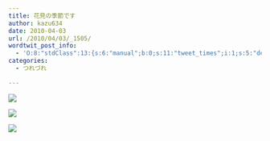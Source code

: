 ```yaml
---
title: 花見の季節です
author: kazu634
date: 2010-04-03
url: /2010/04/03/_1505/
wordtwit_post_info:
  - 'O:8:"stdClass":13:{s:6:"manual";b:0;s:11:"tweet_times";i:1;s:5:"delay";i:0;s:7:"enabled";i:1;s:10:"separation";s:2:"60";s:7:"version";s:3:"3.7";s:14:"tweet_template";b:0;s:6:"status";i:2;s:6:"result";a:0:{}s:13:"tweet_counter";i:2;s:13:"tweet_log_ids";a:1:{i:0;i:5209;}s:9:"hash_tags";a:0:{}s:8:"accounts";a:1:{i:0;s:7:"kazu634";}}'
categories:
  - つれづれ

---
```

<div class="section">
<p>
<center>
</center>
</p>
  
<p>
<a href="http://flickr.com/photos/42332031@N02/4486800952/" onclick="__gaTracker('send', 'event', 'outbound-article', 'http://flickr.com/photos/42332031@N02/4486800952/', '');" title="Cherry blossom 3"><img src="http://farm3.static.flickr.com/2703/4486800952_f80a7039ae.jpg" /></a>
</p></p> 
  
<p>
<center>
</center>
</p>
  
<p>
<a href="http://flickr.com/photos/42332031@N02/4486801814/" onclick="__gaTracker('send', 'event', 'outbound-article', 'http://flickr.com/photos/42332031@N02/4486801814/', '');" title="Cherry blossom 1"><img src="http://farm5.static.flickr.com/4062/4486801814_49bf29f68e.jpg" /></a>
</p></p> 
  
<p>
<center>
</center>
</p>
  
<p>
<a href="http://flickr.com/photos/42332031@N02/4486801344/" onclick="__gaTracker('send', 'event', 'outbound-article', 'http://flickr.com/photos/42332031@N02/4486801344/', '');" title="Cherry blossom 2"><img src="http://farm5.static.flickr.com/4038/4486801344_a1729aa9ee.jpg" /></a>
</p></p>
</div>
